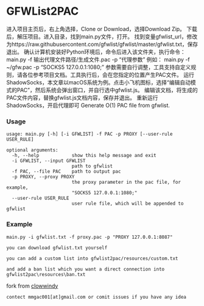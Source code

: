 GFWList2PAC
===========
进入项目主页后，右上角选择，Clone or Download，选择Download Zip。
下载后，解压项目。进入目录，找到main.py文件，打开。
找到变量gfwlist_url，修改为https://raw.githubusercontent.com/gfwlist/gfwlist/master/gfwlist.txt，保存退出。
确认计算机安装好Python环境后，命令后进入该文件夹，执行命令：
main.py -f 输出代理文件路径/生成文件.pac -p “代理参数” 例如： main.py -f ~/gfw.pac -p “SOCKS5 127.0.0.1:1080;”
参数需要自行调整，工具支持自定义规则，请各位参考项目文档。工具执行后，会在您指定的位置产生PAC文件。
运行ShadowSocks，本文章以macOS系统为例。点击小飞机图标，选择“编辑自动模式的PAC”，然后系统会弹出窗口，并自行选中gfwlist.js。
编辑该文档，将生成的PAC文件内容，替换gfwlist.js文档内容，保存并退出。
重新运行ShadowSocks，开启代理即可
Generate O(1) PAC file from gfwlist.

### Usage

    usage: main.py [-h] [-i GFWLIST] -f PAC -p PROXY [--user-rule USER_RULE]

    optional arguments:
      -h, --help            show this help message and exit
      -i GFWLIST, --input GFWLIST
                            path to gfwlist
      -f PAC, --file PAC    path to output pac
      -p PROXY, --proxy PROXY
                            the proxy parameter in the pac file, for example,
                            "SOCKS5 127.0.0.1:1080;"
      --user-rule USER_RULE
                            user rule file, which will be appended to gfwlist

### Example

    main.py -i gfwlist.txt -f proxy.pac -p "PROXY 127.0.0.1:8087"

    you can download gfwlist.txt yourself

    you can add a custom list into gfwlist2pac/resources/custom.txt

    and add a ban list which you want a direct connection into gfwlist2pac\resources\ban.txt


fork from [clowwindy](https://github.com/clowwindy/gfwlist2pac)

```
contect mmgac001[at]gmail.com or comit issues if you have any idea
```

